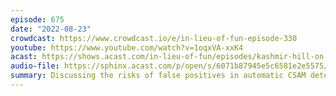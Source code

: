 ```yaml
---
episode: 675
date: "2022-08-23"
crowdcast: https://www.crowdcast.io/e/in-lieu-of-fun-episode-330
youtube: https://www.youtube.com/watch?v=1oqxVA-xxK4
acast: https://shows.acast.com/in-lieu-of-fun/episodes/kashmir-hill-on-false-positives
audio-file: https://sphinx.acast.com/p/open/s/6071b87945e5c6581e2e5575/e/6307a8f665c78d0013410201/media.mp3
summary: Discussing the risks of false positives in automatic CSAM detection
---
```

